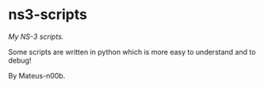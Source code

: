 # ns3-scripts

*My NS-3 scripts.*

Some scripts are written in python which is more easy to understand and to debug!

By Mateus-n00b.
